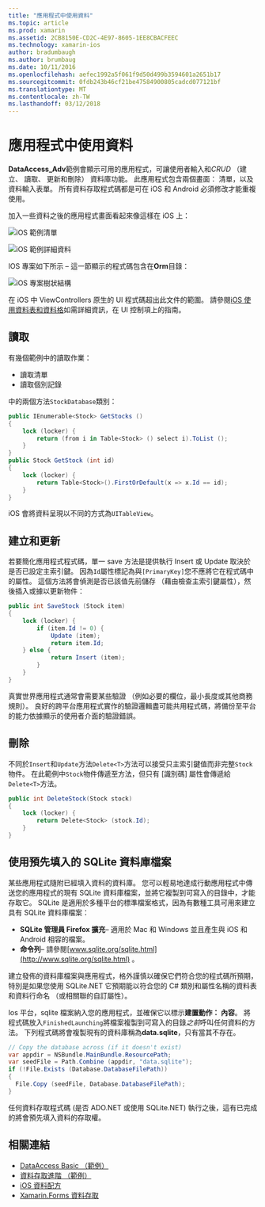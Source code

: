 ```yaml
---
title: "應用程式中使用資料"
ms.topic: article
ms.prod: xamarin
ms.assetid: 2CB8150E-CD2C-4E97-8605-1EE8CBACFEEC
ms.technology: xamarin-ios
author: bradumbaugh
ms.author: brumbaug
ms.date: 10/11/2016
ms.openlocfilehash: aefec1992a5f061f9d50d499b3594601a2651b17
ms.sourcegitcommit: 0fdb243b46cf21be47584900805cadcd077121bf
ms.translationtype: MT
ms.contentlocale: zh-TW
ms.lasthandoff: 03/12/2018
---
```

# <a name="using-data-in-an-app"></a>應用程式中使用資料

**DataAccess_Adv**範例會顯示可用的應用程式，可讓使用者輸入和*CRUD* （建立、 讀取、 更新和刪除） 資料庫功能。 此應用程式包含兩個畫面： 清單，以及資料輸入表單。 所有資料存取程式碼都是可在 iOS 和 Android 必須修改才能重複使用。

加入一些資料之後的應用程式畫面看起來像這樣在 iOS 上：

 ![](using-data-in-an-app-images/image9.png "iOS 範例清單")

 ![](using-data-in-an-app-images/image10.png "iOS 範例詳細資料")

IOS 專案如下所示 – 這一節顯示的程式碼包含在**Orm**目錄：

 ![](using-data-in-an-app-images/image13.png "iOS 專案樹狀結構")

在 iOS 中 ViewControllers 原生的 UI 程式碼超出此文件的範圍。
請參閱[iOS 使用資料表和資料格](~/ios/user-interface/controls/tables/index.md)如需詳細資訊，在 UI 控制項上的指南。

## <a name="read"></a>讀取

有幾個範例中的讀取作業：

-  讀取清單
-  讀取個別記錄


中的兩個方法`StockDatabase`類別：

```csharp
public IEnumerable<Stock> GetStocks ()
{
    lock (locker) {
        return (from i in Table<Stock> () select i).ToList ();
    }
}
public Stock GetStock (int id)
{
    lock (locker) {
        return Table<Stock>().FirstOrDefault(x => x.Id == id);
    }
}
```

iOS 會將資料呈現以不同的方式為`UITableView`。

## <a name="create-and-update"></a>建立和更新

若要簡化應用程式程式碼，單一 save 方法是提供執行 Insert 或 Update 取決於是否已設定主索引鍵。 因為`Id`屬性標記為與`[PrimaryKey]`您不應將它在程式碼中的屬性。
這個方法將會偵測是否已該值先前儲存 （藉由檢查主索引鍵屬性），然後插入或據以更新物件：

```csharp
public int SaveStock (Stock item)
{
    lock (locker) {
        if (item.Id != 0) {
            Update (item);
            return item.Id;
    } else {
            return Insert (item);
        }
    }
}
```



真實世界應用程式通常會需要某些驗證 （例如必要的欄位，最小長度或其他商務規則）。
良好的跨平台應用程式實作的驗證邏輯盡可能共用程式碼，將備份至平台的能力依據顯示的使用者介面的驗證錯誤。

## <a name="delete"></a>刪除

不同於`Insert`和`Update`方法`Delete<T>`方法可以接受只主索引鍵值而非完整`Stock`物件。
在此範例中`Stock`物件傳遞至方法，但只有 [識別碼] 屬性會傳遞給`Delete<T>`方法。

```csharp
public int DeleteStock(Stock stock)
{
    lock (locker) {
        return Delete<Stock> (stock.Id);
    }
}
```

## <a name="using-a-pre-populated-sqlite-database-file"></a>使用預先填入的 SQLite 資料庫檔案

某些應用程式隨附已經填入資料的資料庫。
您可以輕易地達成行動應用程式中傳送您的應用程式的現有 SQLite 資料庫檔案，並將它複製到可寫入的目錄中，才能存取它。 SQLite 是適用於多種平台的標準檔案格式，因為有數種工具可用來建立具有 SQLite 資料庫檔案：

-  **SQLite 管理員 Firefox 擴充**– 適用於 Mac 和 Windows 並且產生與 iOS 和 Android 相容的檔案。
-  **命令列**– 請參閱[www.sqlite.org/sqlite.html](http://www.sqlite.org/sqlite.html) 。


建立發佈的資料庫檔案與應用程式，格外謹慎以確保它們符合您的程式碼所預期，特別是如果您使用 SQLite.NET 它預期能以符合您的 C# 類別和屬性名稱的資料表和資料行命名 （或相關聯的自訂屬性）。

Ios 平台，sqlite 檔案納入您的應用程式，並確保它以標示**建置動作： 內容**。 將程式碼放入`FinishedLaunching`將檔案複製到可寫入的目錄*之前*呼叫任何資料的方法。 下列程式碼將會複製現有的資料庫稱為**data.sqlite**，只有當其不存在。

```csharp
// Copy the database across (if it doesn't exist)
var appdir = NSBundle.MainBundle.ResourcePath;
var seedFile = Path.Combine (appdir, "data.sqlite");
if (!File.Exists (Database.DatabaseFilePath))
{
  File.Copy (seedFile, Database.DatabaseFilePath);
}
```

任何資料存取程式碼 (是否 ADO.NET 或使用 SQLite.NET) 執行之後，這有已完成的將會預先填入資料的存取權。


## <a name="related-links"></a>相關連結

- [DataAccess Basic （範例）](https://github.com/xamarin/mobile-samples/tree/master/DataAccess/Basic)
- [資料存取進階 （範例）](https://github.com/xamarin/mobile-samples/tree/master/DataAccess/Advanced)
- [iOS 資料配方](https://developer.xamarin.com/recipes/ios/data/sqlite/)
- [Xamarin.Forms 資料存取](~/xamarin-forms/app-fundamentals/databases.md)
